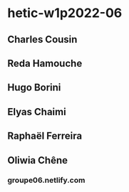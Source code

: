 # hetic-w1p2022-06

## Charles Cousin
## Reda Hamouche
## Hugo Borini
## Elyas Chaimi
## Raphaël Ferreira
## Oliwia Chêne

### groupe06.netlify.com
